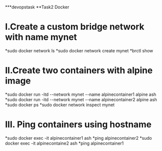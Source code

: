 ***devopstask
**Task2 Docker
# I.Create a custom bridge network with name mynet
*sudo docker network ls
*sudo docker network create mynet
*brctl show
# II.Create two containers with alpine image
*sudo docker run -itd --network mynet --name alpinecontainer1 alpine ash
*sudo docker run -itd --network mynet --name alpinecontainer2 alpine ash
*sudo docker ps
*sudo docker network inspect mynet
# III. Ping containers using hostname
*sudo docker exec -it alpinecontainer1 ash
*ping alpinecontainer2
*sudo docker exec -it alpinecontaine2 ash
*ping alpinecontainer1
